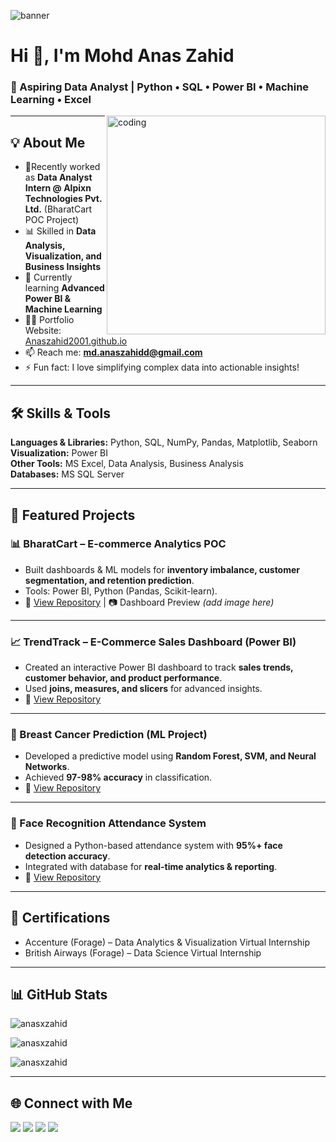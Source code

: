 ![banner](https://github.com/anasxzahid/anasxzahid/blob/main/LinkedIn_Banner.png)

# Hi 👋, I'm Mohd Anas Zahid  
### 🚀 Aspiring Data Analyst | Python • SQL • Power BI • Machine Learning • Excel  

<img align="right" alt="coding" width="350" src="https://camo.githubusercontent.com/2366b34bb903c09617990fb5fff4622f3e941349e846ddb7e73df872a9d21233/68747470733a2f2f63646e2e6472696262626c652e636f6d2f75736572732f3733303730332f73637265656e73686f74732f363538313234332f6176656e746f2e676966">

---

## 💡 About Me
- 🔭Recently worked as **Data Analyst Intern @ Alpixn Technologies Pvt. Ltd.** (BharatCart POC Project)  
- 📊 Skilled in **Data Analysis, Visualization, and Business Insights**  
- 🌱 Currently learning **Advanced Power BI & Machine Learning**  
- 👨‍💻 Portfolio Website: [Anaszahid2001.github.io](https://anaszahid2001.github.io/index.html)  
- 📫 Reach me: **md.anaszahidd@gmail.com**  
- ⚡ Fun fact: I love simplifying complex data into actionable insights!  

---

## 🛠️ Skills & Tools
**Languages & Libraries:** Python, SQL, NumPy, Pandas, Matplotlib, Seaborn  
**Visualization:** Power BI  
**Other Tools:** MS Excel, Data Analysis, Business Analysis  
**Databases:** MS SQL Server  

---

## 📂 Featured Projects

### 📊 BharatCart – E-commerce Analytics POC
- Built dashboards & ML models for **inventory imbalance, customer segmentation, and retention prediction**.  
- Tools: Power BI, Python (Pandas, Scikit-learn).  
- 🔗 [View Repository](#) | 📷 Dashboard Preview *(add image here)*  

---

### 📈 TrendTrack – E-Commerce Sales Dashboard (Power BI)
- Created an interactive Power BI dashboard to track **sales trends, customer behavior, and product performance**.  
- Used **joins, measures, and slicers** for advanced insights.  
- 🔗 [View Repository](#)  

---

### 🤖 Breast Cancer Prediction (ML Project)
- Developed a predictive model using **Random Forest, SVM, and Neural Networks**.  
- Achieved **97-98% accuracy** in classification.  
- 🔗 [View Repository](#)  

---

### 🎯 Face Recognition Attendance System
- Designed a Python-based attendance system with **95%+ face detection accuracy**.  
- Integrated with database for **real-time analytics & reporting**.  
- 🔗 [View Repository](https://github.com/anasxzahid/Face_Recognition_Attendance_System.git)  

---

## 📜 Certifications
- Accenture (Forage) – Data Analytics & Visualization Virtual Internship  
- British Airways (Forage) – Data Science Virtual Internship  

---

## 📊 GitHub Stats
<p align="left">
<img src="https://github-readme-stats.vercel.app/api/top-langs?username=anasxzahid&show_icons=true&locale=en&layout=compact" alt="anasxzahid" />
</p>

<p align="left">
<img src="https://github-readme-stats.vercel.app/api?username=anasxzahid&show_icons=true&locale=en" alt="anasxzahid" />
</p>

<p align="left">
<img src="https://github-readme-streak-stats.herokuapp.com/?user=anasxzahid&theme=tokyonight" alt="anasxzahid" />
</p>

---

## 🌐 Connect with Me
<p align="left">
<a href="https://twitter.com/__anasxzahid__" target="blank"><img src="https://img.shields.io/badge/Twitter-1DA1F2?style=for-the-badge&logo=twitter&logoColor=white"/></a>
<a href="https://linkedin.com/in/mohdanaszahid" target="blank"><img src="https://img.shields.io/badge/LinkedIn-0A66C2?style=for-the-badge&logo=linkedin&logoColor=white"/></a>
<a href="https://fb.com/anasxzahid" target="blank"><img src="https://img.shields.io/badge/Facebook-1877F2?style=for-the-badge&logo=facebook&logoColor=white"/></a>
<a href="https://instagram.com/__anasxzahid__" target="blank"><img src="https://img.shields.io/badge/Instagram-E4405F?style=for-the-badge&logo=instagram&logoColor=white"/></a>
</p>


